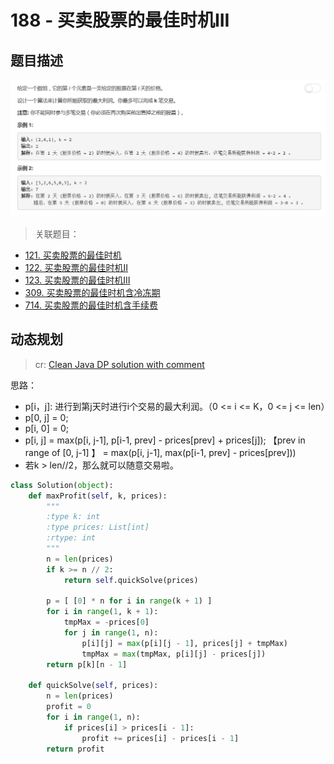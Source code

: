 # 188 - 买卖股票的最佳时机III

## 题目描述
![problem](images/188.png)

>关联题目：  
- [121. 买卖股票的最佳时机](https://github.com/Rosevil1874/LeetCode/tree/master/Python-Solution/121_Best-Time-to-Buy-and-Sell-Stock)
- [122. 买卖股票的最佳时机II](https://github.com/Rosevil1874/LeetCode/tree/master/Python-Solution/122_Best-Time-to-Buy-and-Sell-Stock-II)
- [123. 买卖股票的最佳时机III](https://github.com/Rosevil1874/LeetCode/tree/master/Python-Solution/123_Best-Time-to-Buy-and-Sell-Stock-III)
- [309. 买卖股票的最佳时机含冷冻期](https://github.com/Rosevil1874/LeetCode/tree/master/Python-Solution/309_Best-Time-to-Buy-and-Sell-Stock-with-Cooldown)
- [714. 买卖股票的最佳时机含手续费](https://github.com/Rosevil1874/LeetCode/tree/master/Python-Solution/714_Best-Time-to-Buy-and-Sell-Stock-with-Transaction-Fee)


## 动态规划
>cr: [Clean Java DP solution with comment](https://leetcode.com/problems/best-time-to-buy-and-sell-stock-iv/discuss/54117/Clean-Java-DP-solution-with-comment) 

思路：  
- p[i，j]: 进行到第j天时进行i个交易的最大利润。（0 <= i <= K，0 <= j <= len）
- p[0, j] = 0;
- p[i, 0] = 0;
- p[i, j] = max(p[i, j-1], p[i-1, prev] - prices[prev] + prices[j]);  【prev in range of [0, j-1] 】
          = max(p[i, j-1], max(p[i-1, prev] - prices[prev]))
- 若k > len//2，那么就可以随意交易啦。

```python
class Solution(object):
    def maxProfit(self, k, prices):
        """
        :type k: int
        :type prices: List[int]
        :rtype: int
        """
        n = len(prices)
        if k >= n // 2:
            return self.quickSolve(prices)

        p = [ [0] * n for i in range(k + 1) ]
        for i in range(1, k + 1):
            tmpMax = -prices[0]
            for j in range(1, n):
                p[i][j] = max(p[i][j - 1], prices[j] + tmpMax)
                tmpMax = max(tmpMax, p[i][j] - prices[j])
        return p[k][n - 1]

    def quickSolve(self, prices):
        n = len(prices)
        profit = 0
        for i in range(1, n):
            if prices[i] > prices[i - 1]:
                profit += prices[i] - prices[i - 1]
        return profit
```